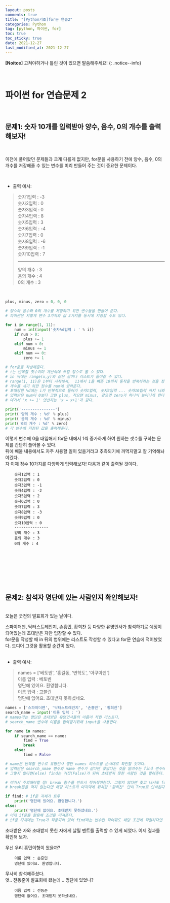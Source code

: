 ```yaml
---
layout: posts
comments: true
title: "[Python기초]for문 연습2"
categories: Python
tag: [python, 파이썬, for]
toc: true
toc_sticky: true
date: 2021-12-27
last_modified_at: 2021-12-27
---
```


**[Noitce]** 고쳐야하거나 틀린 것이 있으면 말씀해주세요!
{: .notice--info}

<br>

# 파이썬 for 연습문제 2

<br>

## 문제1: **숫자 10개를 입력받아 양수, 음수, 0의 개수를 출력해보자!**

<br>

 이전에 풀어왔던 문제들과 크게 다를게 없지만, for문을 사용하기 전에 양수, 음수, 0의 개수를 저장해줄 수 있는 변수를 미리 만들어 주는 것이 중요한 문제이다.

<br>

- 출력 예시:
> 숫자1입력 : -3  
> 숫자2입력 : 0  
> 숫자3입력 : 0  
> 숫자4입력 : 8  
> 숫자5입력 : 3  
> 숫자6입력 : -4  
> 숫자7입력 : 0  
> 숫자8입력 : -6  
> 숫자9입력 : -1  
> 숫자10입력 : 7  
> **********  
> 양의 개수 : 3  
> 음의 개수 : 4  
> 0의 개수 : 3  
  
<br>


```python
plus, minus, zero = 0, 0, 0

# 양수와 음수와 0의 개수를 저장하기 위한 변수들을 만들어 준다.   
# 파이썬은 저렇게 변수 3가지와 값 3가지를 동시에 지정할 수도 있다.
```


```python
for i in range(1, 11):
    num = int(input('숫자%d입력 : ' % i))
    if num > 0:
        plus += 1
    elif num < 0:
        minus += 1
    elif num == 0:
        zero += 1

# for문을 작성해준다.
# i는 반복할 횟수이며 계산식에 쓰일 정수로 볼 수 있다. 
# in 뒤에는 range(x,y)와 같은 길이나 리스트가 들어갈 수 있다.
# range(1, 11)은 1부터 시작해서,  11에서 1을 빼준 10까지 동작을 반복하라는 것을 정해주는 것이다.
# 개수를 세기 위한 정수를 num에 받아준다.
# 포매팅한 %d에는 i가 반복적으로 들어가 숫자1입력, 숫자2입력 ... 숫자10입력 까지 나와주게 만든다.
# 입력받은 num이 0보다 크면 plus, 작으면 minus, 같으면 zero가 하나씩 늘어나게 한다.
# 여기서 'x += 1' 연산자는 'x = x+1'과 같다. 
```

```python
print('---------------')
print('양의 개수 : %d' % plus)
print('음의 개수 : %d' % minus)
print('0의 개수 : %d' % zero)
# 각 변수에 저장된 값을 출력해준다.
```

이렇게 변수에 0을 대입해서 for문 내에서 1씩 증가하게 하여 원하는 갯수를 구하는 문제를 간단히 풀어볼 수 있다.  
뒤에 배울 내용에서도 자주 사용할 일이 있을거라고 추측되기에 까먹지말고 잘 기억해놔야겠다.  
자 이제 정수 10가지를 다양하게 입력해보자! 
다음과 같이 출력될 것이다.

```
    숫자1입력 : 1
    숫자2입력 : 0
    숫자3입력 : -1
    숫자4입력 : -2
    숫자5입력 : 2
    숫자6입력 : 0
    숫자7입력 : 3
    숫자8입력 : -3
    숫자9입력 : 0
    숫자10입력 : 0
    ---------------
    양의 개수 : 3
    음의 개수 : 3
    0의 개수 : 4
```



<br>
<br>
<br>
<br>
<br>
<br>


## 문제2: **참석자 명단에 있는 사람인지 확인해보자!**

<br>
오늘은 굿전의 발표회가 있는 날이다.  

스파이더맨, 닥터스트레인지, 손흥민, 황희찬 등 다양한 유명인사가 참석하기로 예정이 되어있는데 초대받은 자만 입장할 수 있다.        
for문을 작성할 때 in 뒤의 범위에는 리스트도 작성할 수 있다고 for문 연습에 적어놨었다. 드디어 그것을 활용할 순간이 왔다.  
<br>

- 출력 예시:
> names = ['베토벤', '홍길동, '변학도', '아쿠아맨']  
> 이름 입력 : 베토벤  
> 명단에 있어요. 환영합니다.  
> 이름 입력 : 고블린  
> 명단에 없어요. 초대받지 못하셨네요.  
  

```python
names = ['스파이더맨', '닥터스트레인지', '손흥민', '황희찬']
search_name = input('이름 입력 : ')
# names라는 명단은 초대받은 유명인사들의 이름이 적힌 리스트다. 
# search_name 변수에 이름을 입력받기위해 input을 사용한다.
```


```python
for name in names:
    if search_name == name:
        find = True
        break
    else:
        find = False

# name은 반복할 변수로 유명인사 명단 names 리스트를 순서대로 확인할 것이다.
# 입력받은 search_nmae 변수와 name 변수가 같다면 찾았다는 것을 알려주는 find 변수에 논리형 True가 적용되게 한다.
# 그렇지 않다면(else) find는 거짓(False)가 되어 초대받지 못한 사람인 것을 알려준다.

# 여기서 주의해야할 점! break 함수를 반드시 적어줘야한다. 그렇지 않다면 찾고 나서도 for문이 마지막 인자까지 반복되기 때문에 찾지 참석인원을 찾아도 False로 지정해버린다.
# break문을 적지 않는다면 해당 리스트의 마지막에 위치한 '황희찬' 만이 True로 인식된다.
```

```python
if find: # if문 자체가 트루
    print('명단에 있어요. 환영합니다.')
else:
    print('명단에 없어요. 초대받지 못하셨네요.')
# 이제 if문을 활용해 조건을 따져준다.
# if문 자체에는 True가 적용되어 있어 find라는 변수만 적어줘도 해당 조건에 적절하다면 True가 적용된다.
```

초대받은 자와 초대받지 못한 자에게 날릴 멘트를 출력할 수 있게 되었다. 이제 결과를 확인해 보자.

우선 우리 흥민이형이 왔을까?
```
    이름 입력 : 손흥민
    명단에 있어요. 환영합니다.
```
무사히 참석해주셨다.  
엇.. 전동준이 발표회에 왔는데 .. 명단에 있었나?

```
    이름 입력 : 전동준
    명단에 없어요. 초대받지 못하셨네요.
```

